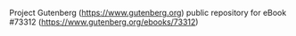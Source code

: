 Project Gutenberg (https://www.gutenberg.org) public repository for eBook #73312 (https://www.gutenberg.org/ebooks/73312)
